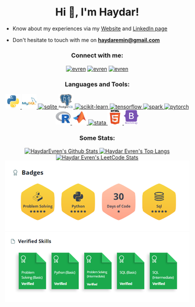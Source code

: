 <h1 align="center">Hi 👋, I'm Haydar!</h1>

- Know about my experiences via my [Website](https://haydarevren.com) and [LinkedIn page](https://www.linkedin.com/in/haydar-evren/)

- Don't hesitate to touch with me on **haydaremin@gmail.com**

<h3 align="center">Connect with me:</h3>
<p align="center">
<a href="https://linkedin.com/in/haydar-evren" target="blank"><img align="center" src="https://raw.githubusercontent.com/rahuldkjain/github-profile-readme-generator/master/src/images/icons/Social/linked-in-alt.svg" alt="evren" height="30" width="40" /></a>
<a href="https://www.facebook.com/haydar.evren/" target="blank"><img align="center" src="https://raw.githubusercontent.com/rahuldkjain/github-profile-readme-generator/master/src/images/icons/Social/facebook.svg" alt="evren" height="30" width="40" /></a>
<a href="https://www.instagram.com/haydaremin/" target="blank"><img align="center" src="https://raw.githubusercontent.com/rahuldkjain/github-profile-readme-generator/master/src/images/icons/Social/instagram.svg" alt="evren" height="30" width="40" /></a>
</p>

<h3 align="center">Languages and Tools:</h3>
<p align="center"> 
<a href="https://www.python.org" target="_blank"> <img src="https://raw.githubusercontent.com/devicons/devicon/master/icons/python/python-original.svg" alt="python" width="40" height="40"/> </a>
<a href="https://www.mysql.com/" target="_blank"> <img src="https://raw.githubusercontent.com/devicons/devicon/master/icons/mysql/mysql-original-wordmark.svg" alt="mysql" width="40" height="40"/> </a>
<a href="https://www.sqlite.org/" target="_blank"> <img src="https://www.vectorlogo.zone/logos/sqlite/sqlite-icon.svg" alt="sqlite" width="40" height="40"/> </a>
<a href="https://www.postgresql.org/" target="_blank"> <img src="https://raw.githubusercontent.com/devicons/devicon/master/icons/postgresql/postgresql-original-wordmark.svg" alt="postgresql" width="40" height="40"/> </a>
<a href="https://scikit-learn.org/" target="_blank"> <img src="https://upload.wikimedia.org/wikipedia/commons/0/05/Scikit_learn_logo_small.svg" alt="scikit-learn" width="40" height="40"/> </a>
<a href="https://www.tensorflow.org/" target="_blank"> <img src="https://cdn.jsdelivr.net/gh/devicons/devicon/icons/tensorflow/tensorflow-original.svg" alt="tensorflow" width="40" height="40"/> </a>
<a href="https://spark.apache.org/" target="_blank"> <img src="https://upload.wikimedia.org/wikipedia/commons/f/f3/Apache_Spark_logo.svg" alt="spark" width="40" height="40"/> </a> 
<a href="https://pytorch.org/" target="_blank"> <img src="https://upload.wikimedia.org/wikipedia/commons/1/10/PyTorch_logo_icon.svg" alt="pytorch" width="40" height="40"/> </a> 
<a href="https://www.r-project.org/" target="_blank"> <img src="https://raw.githubusercontent.com/devicons/devicon/master/icons/r/r-original.svg" alt="r" width="40" height="40"/> </a>  
<a href="https://www.mathworks.com/products/matlab.html" target="_blank"> <img src="https://raw.githubusercontent.com/devicons/devicon/master/icons/matlab/matlab-original.svg" alt="matlab" width="40" height="40"/> </a>   
<a href="https://www.stata.com/" target="_blank"> <img src="https://icons-for-free.com/iconfiles/png/128/vscode+icons+type+stata-1324451493215826153.png" alt="stata" width="40" height="40"/> </a>   
<a href="https://www.w3.org/html/" target="_blank"> <img src="https://raw.githubusercontent.com/devicons/devicon/master/icons/html5/html5-original-wordmark.svg" alt="html5" width="40" height="40"/> </a>
<a href="https://getbootstrap.com" target="_blank"> <img src="https://raw.githubusercontent.com/devicons/devicon/master/icons/bootstrap/bootstrap-plain-wordmark.svg" alt="bootstrap" width="40" height="40"/> </a>  
</p>

<h3 align="center">Some Stats:</h3>
<p align="center"> 

  <a href="https://github.com/haydarevren?tab=repositories">
    <img title="Haydar Evren's Github Stats" alt="HaydarEvren's Github Stats" src="https://github-readme-stats.vercel.app/api?username=haydarevren&count_private=true&show_icons=true&theme=react&bg_color=90,000000,aaaaaa" height=200 width=300 />
  </a>
  
  <a href="https://github.com/haydarevren#user-activity-overview">
    <img title="Haydar Evren's Top Langs" alt="Haydar Evren's Top Langs" src="https://github-readme-stats.vercel.app/api/top-langs/?username=haydarevren&theme=react&bg_color=90,000000,aaaaaa" height=200 width=198/>
  </a>
  
  <a href="https://leetcode.com/haydarevren">
    <img title="Haydar Evren's LeetCode Stats" alt="Haydar Evren's LeetCode Stats" src="https://leetcode.card.workers.dev/?username=haydarevren&border=0.5&style=auto&font=Baloo%202&width=498&r=0" />
  </a>
  <a href="https://www.hackerrank.com/haydarevren">
    <img title="Haydar Evren's Hackerrank Badges" alt="Haydar Evren's Hackerrank Badges" src="badge.PNG" width=498 />
  </a>
  <a href="https://www.hackerrank.com/haydarevren">
    <img title="Haydar Evren's Hackerrank Verified Skills" alt="Haydar Evren's Hackerrank Verified Skills" src="skills.PNG" width=498 />
  </a>
</p>
<!--
**haydarevren/haydarevren** is a ✨ _special_ ✨ repository because its `README.md` (this file) appears on your GitHub profile.

Here are some ideas to get you started:

- 🔭 I’m currently working on ...
- 🌱 I’m currently learning ...
- 👯 I’m looking to collaborate on ...
- 🤔 I’m looking for help with ...
- 💬 Ask me about ...
- 📫 How to reach me: ...
- 😄 Pronouns: ...
- ⚡ Fun fact: ...
-->
